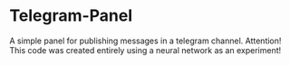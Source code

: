 # Telegram-Panel
A simple panel for publishing messages in a telegram channel. Attention! This code was created entirely using a neural network as an experiment!
